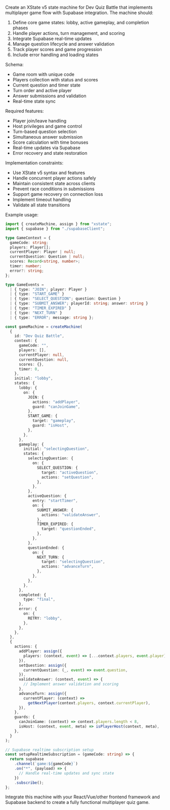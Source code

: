 Create an XState v5 state machine for Dev Quiz Battle that implements multiplayer game flow with Supabase integration. The machine should:

1. Define core game states: lobby, active gameplay, and completion phases
2. Handle player actions, turn management, and scoring
3. Integrate Supabase real-time updates
4. Manage question lifecycle and answer validation
5. Track player scores and game progression
6. Include error handling and loading states

Schema:

- Game room with unique code
- Players collection with status and scores
- Current question and timer state
- Turn order and active player
- Answer submissions and validation
- Real-time state sync

Required features:

- Player join/leave handling
- Host privileges and game control
- Turn-based question selection
- Simultaneous answer submission
- Score calculation with time bonuses
- Real-time updates via Supabase
- Error recovery and state restoration

Implementation constraints:

- Use XState v5 syntax and features
- Handle concurrent player actions safely
- Maintain consistent state across clients
- Prevent race conditions in submissions
- Support game recovery on connection loss
- Implement timeout handling
- Validate all state transitions

Example usage:

```typescript
import { createMachine, assign } from "xstate";
import { supabase } from "./supabaseClient";

type GameContext = {
  gameCode: string;
  players: Player[];
  currentPlayer: Player | null;
  currentQuestion: Question | null;
  scores: Record<string, number>;
  timer: number;
  error?: string;
};

type GameEvents =
  | { type: "JOIN"; player: Player }
  | { type: "START_GAME" }
  | { type: "SELECT_QUESTION"; question: Question }
  | { type: "SUBMIT_ANSWER"; playerId: string; answer: string }
  | { type: "TIMER_EXPIRED" }
  | { type: "NEXT_TURN" }
  | { type: "ERROR"; message: string };

const gameMachine = createMachine(
  {
    id: "Dev Quiz Battle",
    context: {
      gameCode: "",
      players: [],
      currentPlayer: null,
      currentQuestion: null,
      scores: {},
      timer: 0,
    },
    initial: "lobby",
    states: {
      lobby: {
        on: {
          JOIN: {
            actions: "addPlayer",
            guard: "canJoinGame",
          },
          START_GAME: {
            target: "gameplay",
            guard: "isHost",
          },
        },
      },
      gameplay: {
        initial: "selectingQuestion",
        states: {
          selectingQuestion: {
            on: {
              SELECT_QUESTION: {
                target: "activeQuestion",
                actions: "setQuestion",
              },
            },
          },
          activeQuestion: {
            entry: "startTimer",
            on: {
              SUBMIT_ANSWER: {
                actions: "validateAnswer",
              },
              TIMER_EXPIRED: {
                target: "questionEnded",
              },
            },
          },
          questionEnded: {
            on: {
              NEXT_TURN: {
                target: "selectingQuestion",
                actions: "advanceTurn",
              },
            },
          },
        },
      },
      completed: {
        type: "final",
      },
      error: {
        on: {
          RETRY: "lobby",
        },
      },
    },
  },
  {
    actions: {
      addPlayer: assign({
        players: (context, event) => [...context.players, event.player],
      }),
      setQuestion: assign({
        currentQuestion: (_, event) => event.question,
      }),
      validateAnswer: (context, event) => {
        // Implement answer validation and scoring
      },
      advanceTurn: assign({
        currentPlayer: (context) =>
          getNextPlayer(context.players, context.currentPlayer),
      }),
    },
    guards: {
      canJoinGame: (context) => context.players.length < 8,
      isHost: (context, event, meta) => isPlayerHost(context, meta),
    },
  }
);

// Supabase realtime subscription setup
const setupRealtimeSubscription = (gameCode: string) => {
  return supabase
    .channel(`game:${gameCode}`)
    .on("*", (payload) => {
      // Handle real-time updates and sync state
    })
    .subscribe();
};
```

Integrate this machine with your React/Vue/other frontend framework and Supabase backend to create a fully functional multiplayer quiz game.
